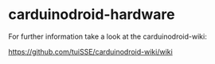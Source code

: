 # carduinodroid-hardware



For further information take a look at the carduinodroid-wiki:

https://github.com/tuiSSE/carduinodroid-wiki/wiki

